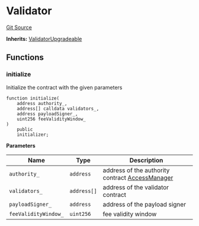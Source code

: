 # Validator
[Git Source](https://github.com/ambrosus/token-bridge/blob/fd78173c03bc3176acad331d668a382df87c32fd/contracts/Validator.sol)

**Inherits:**
[ValidatorUpgradeable](/contracts/upgradeable/ValidatorUpgradeable.sol/contract.ValidatorUpgradeable.md)


## Functions
### initialize

Initialize the contract with the given parameters


```solidity
function initialize(
    address authority_,
    address[] calldata validators_,
    address payloadSigner_,
    uint256 feeValidityWindow_
)
    public
    initializer;
```
**Parameters**

|Name|Type|Description|
|----|----|-----------|
|`authority_`|`address`|address of the authority contract [AccessManager](https://docs.openzeppelin.com/contracts/5.x/access-control#access-management)|
|`validators_`|`address[]`|address of the validator contract|
|`payloadSigner_`|`address`|address of the payload signer|
|`feeValidityWindow_`|`uint256`|fee validity window|


